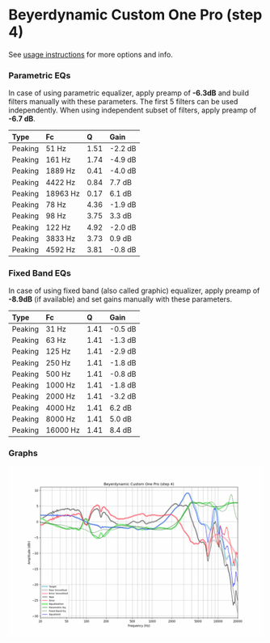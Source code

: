 # Beyerdynamic Custom One Pro (step 4)
See [usage instructions](https://github.com/jaakkopasanen/AutoEq#usage) for more options and info.

### Parametric EQs
In case of using parametric equalizer, apply preamp of **-6.3dB** and build filters manually
with these parameters. The first 5 filters can be used independently.
When using independent subset of filters, apply preamp of **-6.7 dB**.

| Type    | Fc       |    Q | Gain    |
|:--------|:---------|:-----|:--------|
| Peaking | 51 Hz    | 1.51 | -2.2 dB |
| Peaking | 161 Hz   | 1.74 | -4.9 dB |
| Peaking | 1889 Hz  | 0.41 | -4.0 dB |
| Peaking | 4422 Hz  | 0.84 | 7.7 dB  |
| Peaking | 18963 Hz | 0.17 | 6.1 dB  |
| Peaking | 78 Hz    | 4.36 | -1.9 dB |
| Peaking | 98 Hz    | 3.75 | 3.3 dB  |
| Peaking | 122 Hz   | 4.92 | -2.0 dB |
| Peaking | 3833 Hz  | 3.73 | 0.9 dB  |
| Peaking | 4592 Hz  | 3.81 | -0.8 dB |

### Fixed Band EQs
In case of using fixed band (also called graphic) equalizer, apply preamp of **-8.9dB**
(if available) and set gains manually with these parameters.

| Type    | Fc       |    Q | Gain    |
|:--------|:---------|:-----|:--------|
| Peaking | 31 Hz    | 1.41 | -0.5 dB |
| Peaking | 63 Hz    | 1.41 | -1.3 dB |
| Peaking | 125 Hz   | 1.41 | -2.9 dB |
| Peaking | 250 Hz   | 1.41 | -1.8 dB |
| Peaking | 500 Hz   | 1.41 | -0.8 dB |
| Peaking | 1000 Hz  | 1.41 | -1.8 dB |
| Peaking | 2000 Hz  | 1.41 | -3.2 dB |
| Peaking | 4000 Hz  | 1.41 | 6.2 dB  |
| Peaking | 8000 Hz  | 1.41 | 5.0 dB  |
| Peaking | 16000 Hz | 1.41 | 8.4 dB  |

### Graphs
![](./Beyerdynamic%20Custom%20One%20Pro%20(step%204).png)